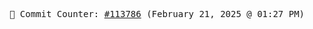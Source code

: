 <p align="center">
    <samp>
        📮 Commit Counter: <a href="https://github.com/Javascript-void0/Javascript-void0/commits/main">#113786</a> (February 21, 2025 @ 01:27 PM)
    </samp>
</p>